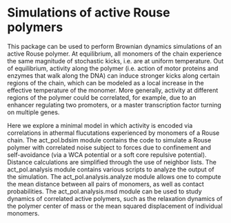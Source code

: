 # Simulations of active Rouse polymers

This package can be used to perform Brownian dynamics simulations of an active Rouse polymer.
At equilibrium, all monomers of the chain experience the same magnitude
of stochastic kicks, i.e. are at uniform temperature. Out of equilibrium,
activity along the polymer (i.e. action of motor proteins and enzymes
that walk along the DNA) can induce stronger kicks along certain regions
of the chain, which can be modeled as a local increase in the effective
temperature of the monomer. More generally, activity at different regions
of the polymer could be correlated, for example, due to an enhancer regulating
two promoters, or a master transcription factor turning on multiple genes.

Here we explore a minimal model in which activity is encoded via correlations
in athermal flucutations experienced by monomers of a Rouse chain. The act_pol.bdsim
module contains the code to simulate a Rouse polymer with correlated noise subject to
forces due to confinement and self-avoidance (via a WCA potential or a soft core repulsive
potential). Distance calculations are simplified through the use of neighbor lists.
The act_pol.analysis module contains various scripts to analyze the output of the simulation.
The act_pol.analysis.analyze module allows one to compute the mean distance
between all pairs of monomers, as well as contact probabilities. The act_pol.analysis.msd module
can be used to study dynamics of correlated active polymers, such as the relaxation dynamics of
the polymer center of mass or the mean squared displacement of individual monomers.
